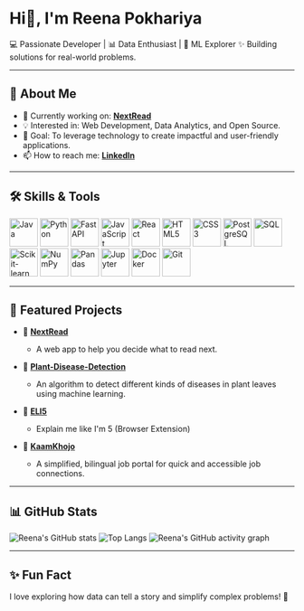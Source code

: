 # Hi👋, I'm Reena Pokhariya

💻 Passionate Developer | 📊 Data Enthusiast | 🤖 ML Explorer
✨ Building solutions for real-world problems.

---

## 🚀 About Me
- 🌱 Currently working on: **[NextRead](https://github.com/Rpokhariya/NextRead)**
- 💡 Interested in: Web Development, Data Analytics, and Open Source.
- 🎯 Goal: To leverage technology to create impactful and user-friendly applications.
- 📫 How to reach me: **[LinkedIn](https://www.linkedin.com/in/reena-pokhariya-a27419225/)**

---

## 🛠️ Skills & Tools

<p align="left">
  <img src="https://cdn.jsdelivr.net/gh/devicons/devicon/icons/java/java-original.svg" alt="Java" width="50" height="50"/>
  <img src="https://cdn.jsdelivr.net/gh/devicons/devicon/icons/python/python-original.svg" alt="Python" width="50" height="50"/>
  <img src="https://cdn.jsdelivr.net/gh/devicons/devicon/icons/fastapi/fastapi-original.svg" alt="FastAPI" width="50" height="50"/>
  <img src="https://cdn.jsdelivr.net/gh/devicons/devicon/icons/javascript/javascript-original.svg" alt="JavaScript" width="50" height="50"/>
  <img src="https://cdn.jsdelivr.net/gh/devicons/devicon/icons/react/react-original.svg" alt="React" width="50" height="50"/>
  <img src="https://cdn.jsdelivr.net/gh/devicons/devicon/icons/html5/html5-original.svg" alt="HTML5" width="50" height="50"/>
  <img src="https://cdn.jsdelivr.net/gh/devicons/devicon/icons/css3/css3-original.svg" alt="CSS3" width="50" height="50"/>
  
  <img src="https://cdn.jsdelivr.net/gh/devicons/devicon/icons/postgresql/postgresql-original.svg" alt="PostgreSQL" width="50" height="50"/>
  <img src="https://cdn.jsdelivr.net/gh/devicons/devicon/icons/mysql/mysql-original-wordmark.svg" alt="SQL" width="50" height="50"/>
  
  <img src="https://cdn.jsdelivr.net/gh/devicons/devicon/icons/scikitlearn/scikitlearn-original.svg" alt="Scikit-learn" width="50" height="50"/>
  <img src="https://cdn.jsdelivr.net/gh/devicons/devicon/icons/numpy/numpy-original.svg" alt="NumPy" width="50" height="50"/>
  <img src="https://cdn.jsdelivr.net/gh/devicons/devicon/icons/pandas/pandas-original.svg" alt="Pandas" width="50" height="50"/>
  <img src="https://cdn.jsdelivr.net/gh/devicons/devicon/icons/jupyter/jupyter-original-wordmark.svg" alt="Jupyter" width="50" height="50"/>

  <img src="https://cdn.jsdelivr.net/gh/devicons/devicon/icons/docker/docker-original.svg" alt="Docker" width="50" height="50"/>
  <img src="https://cdn.jsdelivr.net/gh/devicons/devicon/icons/git/git-original.svg" alt="Git" width="50" height="50"/>
</p>

---

## 📂 Featured Projects

-   🔗 [**NextRead**](https://github.com/Rpokhariya/NextRead)
    -   A web app to help you decide what to read next.

-   🔗 [**Plant-Disease-Detection**](https://github.com/Rpokhariya/Plant-Disease-Detection)
    -   An algorithm to detect different kinds of diseases in plant leaves using machine learning.

-   🔗 [**ELI5**](https://github.com/Rpokhariya/ELI5)
    -   Explain me like I'm 5 (Browser Extension) 

-   🔗 [**KaamKhojo**](https://github.com/Rpokhariya/KaamKhojo)
    -   A simplified, bilingual job portal for quick and accessible job connections.



---

## 📊 GitHub Stats

![Reena's GitHub stats](https://github-readme-stats.vercel.app/api?username=Rpokhariya&show_icons=true&theme=radical)
![Top Langs](https://github-readme-stats.vercel.app/api/top-langs/?username=Rpokhariya&layout=compact&theme=radical)
![Reena's GitHub activity graph](https://github-readme-activity-graph.vercel.app/graph?username=Rpokhariya&theme=react-dark)

---

## ✨ Fun Fact

I love exploring how data can tell a story and simplify complex problems! 🚀
